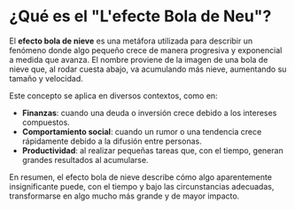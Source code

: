 # ¿Qué es el "L'efecte Bola de Neu"?

El **efecto bola de nieve** es una metáfora utilizada para describir un fenómeno donde algo pequeño crece de manera progresiva y exponencial a medida que avanza. El nombre proviene de la imagen de una bola de nieve que, al rodar cuesta abajo, va acumulando más nieve, aumentando su tamaño y velocidad.

Este concepto se aplica en diversos contextos, como en:

- **Finanzas**: cuando una deuda o inversión crece debido a los intereses compuestos.
- **Comportamiento social**: cuando un rumor o una tendencia crece rápidamente debido a la difusión entre personas.
- **Productividad**: al realizar pequeñas tareas que, con el tiempo, generan grandes resultados al acumularse.

En resumen, el efecto bola de nieve describe cómo algo aparentemente insignificante puede, con el tiempo y bajo las circunstancias adecuadas, transformarse en algo mucho más grande y de mayor impacto.